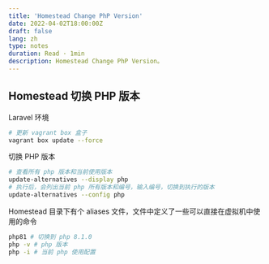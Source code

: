 ```yaml
---
title: 'Homestead Change PhP Version'
date: 2022-04-02T18:00:00Z
draft: false
lang: zh
type: notes
duration: Read · 1min
description: Homestead Change PhP Version。
---
```


<ClientOnly>
  <Firefly/>
</ClientOnly>

## Homestead 切换 PHP 版本

Laravel 环境
```bash
# 更新 vagrant box 盒子
vagrant box update --force
```

切换 PHP 版本
```bash
# 查看所有 php 版本和当前使用版本
update-alternatives --display php
# 执行后，会列出当前 php 所有版本和编号，输入编号，切换到执行的版本
update-alternatives --config php  
```

Homestead 目录下有个 aliases 文件，文件中定义了一些可以直接在虚拟机中使用的命令
```bash
php81 # 切换到 php 8.1.0
php -v # php 版本
php -i # 当前 php 使用配置
```
